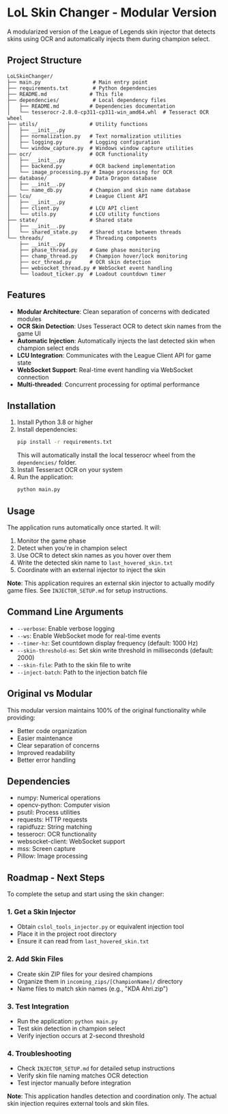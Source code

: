 # LoL Skin Changer - Modular Version

A modularized version of the League of Legends skin injector that detects skins using OCR and automatically injects them during champion select.

## Project Structure

```
LoLSkinChanger/
├── main.py                 # Main entry point
├── requirements.txt        # Python dependencies
├── README.md              # This file
├── dependencies/           # Local dependency files
│   ├── README.md          # Dependencies documentation
│   └── tesserocr-2.8.0-cp311-cp311-win_amd64.whl  # Tesseract OCR wheel
├── utils/                 # Utility functions
│   ├── __init__.py
│   ├── normalization.py   # Text normalization utilities
│   ├── logging.py         # Logging configuration
│   └── window_capture.py  # Windows window capture utilities
├── ocr/                   # OCR functionality
│   ├── __init__.py
│   ├── backend.py         # OCR backend implementation
│   └── image_processing.py # Image processing for OCR
├── database/              # Data Dragon database
│   ├── __init__.py
│   └── name_db.py         # Champion and skin name database
├── lcu/                   # League Client API
│   ├── __init__.py
│   ├── client.py          # LCU API client
│   └── utils.py           # LCU utility functions
├── state/                 # Shared state
│   ├── __init__.py
│   └── shared_state.py    # Shared state between threads
└── threads/               # Threading components
    ├── __init__.py
    ├── phase_thread.py    # Game phase monitoring
    ├── champ_thread.py    # Champion hover/lock monitoring
    ├── ocr_thread.py      # OCR skin detection
    ├── websocket_thread.py # WebSocket event handling
    └── loadout_ticker.py  # Loadout countdown timer
```

## Features

- **Modular Architecture**: Clean separation of concerns with dedicated modules
- **OCR Skin Detection**: Uses Tesseract OCR to detect skin names from the game UI
- **Automatic Injection**: Automatically injects the last detected skin when champion select ends
- **LCU Integration**: Communicates with the League Client API for game state
- **WebSocket Support**: Real-time event handling via WebSocket connection
- **Multi-threaded**: Concurrent processing for optimal performance

## Installation

1. Install Python 3.8 or higher
2. Install dependencies:
   ```bash
   pip install -r requirements.txt
   ```
   This will automatically install the local tesserocr wheel from the `dependencies/` folder.
3. Install Tesseract OCR on your system
4. Run the application:
   ```bash
   python main.py
   ```

## Usage

The application runs automatically once started. It will:
1. Monitor the game phase
2. Detect when you're in champion select
3. Use OCR to detect skin names as you hover over them
4. Write the detected skin name to `last_hovered_skin.txt`
5. Coordinate with an external injector to inject the skin

**Note**: This application requires an external skin injector to actually modify game files. See `INJECTOR_SETUP.md` for setup instructions.

## Command Line Arguments

- `--verbose`: Enable verbose logging
- `--ws`: Enable WebSocket mode for real-time events
- `--timer-hz`: Set countdown display frequency (default: 1000 Hz)
- `--skin-threshold-ms`: Set skin write threshold in milliseconds (default: 2000)
- `--skin-file`: Path to the skin file to write
- `--inject-batch`: Path to the injection batch file

## Original vs Modular

This modular version maintains 100% of the original functionality while providing:
- Better code organization
- Easier maintenance
- Clear separation of concerns
- Improved readability
- Better error handling

## Dependencies

- numpy: Numerical operations
- opencv-python: Computer vision
- psutil: Process utilities
- requests: HTTP requests
- rapidfuzz: String matching
- tesserocr: OCR functionality
- websocket-client: WebSocket support
- mss: Screen capture
- Pillow: Image processing

## Roadmap - Next Steps

To complete the setup and start using the skin changer:

### 1. **Get a Skin Injector**
- Obtain `cslol_tools_injector.py` or equivalent injection tool
- Place it in the project root directory
- Ensure it can read from `last_hovered_skin.txt`

### 2. **Add Skin Files**
- Create skin ZIP files for your desired champions
- Organize them in `incoming_zips/[ChampionName]/` directory
- Name files to match skin names (e.g., "KDA Ahri.zip")

### 3. **Test Integration**
- Run the application: `python main.py`
- Test skin detection in champion select
- Verify injection occurs at 2-second threshold

### 4. **Troubleshooting**
- Check `INJECTOR_SETUP.md` for detailed setup instructions
- Verify skin file naming matches OCR detection
- Test injector manually before integration

**Note**: This application handles detection and coordination only. The actual skin injection requires external tools and skin files.
